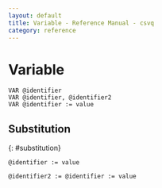 ```yaml
---
layout: default
title: Variable - Reference Manual - csvq
category: reference
---
```


# Variable

```
VAR @identifier
VAR @identifier, @identifier2
VAR @identifier := value
```

## Substitution
{: #substitution}

```
@identifier := value
```

```
@identifier2 := @identifier := value
```
